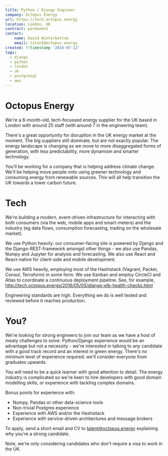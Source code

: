 ```yaml
---
title: Python / Django Engineer
company: Octopus Energy
url: https://tech.octopus.energy
location: London, UK
contract: permanent
contact:
    name: David Winterbottom
    email: talent@octopus.energy
created: !!timestamp '2016-07-12' 
tags:
  - django
  - python
  - london
  - uk
  - postgresql
  - aws
---
```


# Octopus Energy

We're a 6-month-old, tech-focussed energy supplier for the UK based in London
with around 25 staff (with around 7 in the engineering team). 

There's a great opportunity for disruption in the UK energy market at the
moment. The big suppliers still dominate, but are not exactly popular.  The
energy landscape is changing as we move to more disaggregated forms of
generation, with less predictability, more dynamism and smarter technology.

You'll be working for a company that is helping address climate change. We'll
be helping move people onto using greener technology and consuming energy from
renewable sources. This will all help transition the UK towards a lower carbon
future.

# Tech

We're building a modern, event-driven infrastructure for interacting with both
consumers (via the web, mobile apps and smart-meters) and the industry (eg data
flows, consumption forecasting, trading on the wholesale market).

We use Python heavily: our consumer-facing site is powered by Django and the
Django-REST-framework amongst other things - we also use Pandas, Numpy and
Jupyter for analysis and forecasting. We also use React and React-native for
client-side and mobile development.

We use AWS heavily, employing most of the Hashistack (Vagrant, Packer, Consul,
Terraform) in some form. We use Kanban and employ CircleCI and Atlas to
coordinate a continuous deployment pipeline. See, for example,
http://tech.octopus.energy/2016/05/05/django-elb-health-checks.html

Engineering standards are high. Everything we do is well tested and reviewed
before it reaches production.

# You?

We're looking for strong engineers to join our team as we have a host of meaty
challenges to solve. Python/Django experience would be an advantage but not a
necessity - we're interested in talking to any candidate with a good track
record and an interest in green energy. There's no minimum level of experience
required: we'll consider everyone from graduates upwards.

You will need to be a quick learner with good attention to detail. The energy
industry is complicated so we're keen to hire developers with good domain
modelling skills, or experience with tackling complex domains.

Bonus points for experience with:

- Numpy, Pandas or other data-science tools
- Non-trivial Postgres experience
- Experience with AWS and/or the Hashistack
- Experience with service-driven architectures and message brokers

To apply, send a short email and CV to talent@octopus.energy explaining why you're a
strong candidate.

Note, we're only considering candidates who don't require a visa to work in the
UK.
